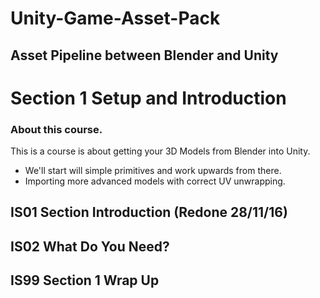 # Unity-Game-Asset-Pack
## Asset Pipeline between Blender and Unity
# Section 1 Setup and Introduction

### About this course.
This is a course is about getting your 3D Models from Blender into Unity.
- We'll start will simple primitives and work upwards from there.
- Importing more advanced models with correct UV unwrapping.

## IS01 Section Introduction (Redone 28/11/16)
## IS02 What Do You Need?
## IS99 Section 1 Wrap Up
